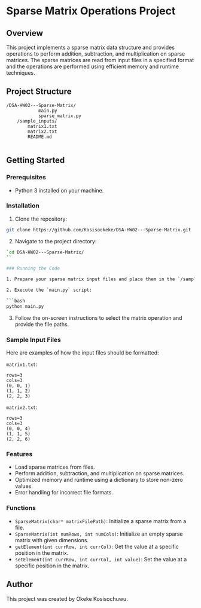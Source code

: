 # Sparse Matrix Operations Project

## Overview

This project implements a sparse matrix data structure and provides operations to perform addition, subtraction, and multiplication on sparse matrices. The sparse matrices are read from input files in a specified format and the operations are performed using efficient memory and runtime techniques.

## Project Structure

```
/DSA-HW02---Sparse-Matrix/
            main.py
            sparse_matrix.py
    /sample_inputs/
        matrix1.txt
        matrix2.txt
        README.md
        
```

## Getting Started

### Prerequisites

- Python 3 installed on your machine.

### Installation

1. Clone the repository:

```bash
git clone https://github.com/Kosisookeke/DSA-HW02---Sparse-Matrix.git
```

2. Navigate to the project directory:

```bash
`cd DSA-HW02---Sparse-Matrix/
``

### Running the Code

1. Prepare your sparse matrix input files and place them in the `/sample_inputs/` directory. Sample files are provided as `matrix1.txt` and `matrix2.txt`.

2. Execute the `main.py` script:

```bash
python main.py
```

3. Follow the on-screen instructions to select the matrix operation and provide the file paths.

### Sample Input Files

Here are examples of how the input files should be formatted:

`matrix1.txt`:
```
rows=3
cols=3
(0, 0, 1)
(1, 1, 2)
(2, 2, 3)
```

`matrix2.txt`:
```
rows=3
cols=3
(0, 0, 4)
(1, 1, 5)
(2, 2, 6)
```

### Features

- Load sparse matrices from files.
- Perform addition, subtraction, and multiplication on sparse matrices.
- Optimized memory and runtime using a dictionary to store non-zero values.
- Error handling for incorrect file formats.

### Functions

- `SparseMatrix(char* matrixFilePath)`: Initialize a sparse matrix from a file.
- `SparseMatrix(int numRows, int numCols)`: Initialize an empty sparse matrix with given dimensions.
- `getElement(int currRow, int currCol)`: Get the value at a specific position in the matrix.
- `setElement(int currRow, int currCol, int value)`: Set the value at a specific position in the matrix.

## Author

This project was created by Okeke Kosisochuwu.
